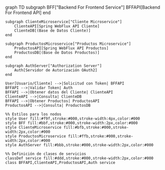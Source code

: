 graph TD
    subgraph BFF["Backend For Frontend Service"]
        BFFAPI[Backend For Frontend API]
    end

    subgraph ClienteMicroservice["Cliente Microservice"]
        ClienteAPI[Spring WebFlux API Cliente]
        ClienteDB[(Base de Datos Cliente)]
    end

    subgraph ProductosMicroservice["Productos Microservice"]
        ProductosAPI[Spring WebFlux API Productos]
        ProductosDB[(Base de Datos Productos)]
    end

    subgraph AuthServer["Authorization Server"]
        Auth[Servidor de Autorización OAuth2]
    end

    User[Usuario/Cliente] -->|Solicitud con Token| BFFAPI
    BFFAPI -->|Validar Token| Auth
    BFFAPI -->|Obtener datos del Cliente| ClienteAPI
    ClienteAPI -->|Consulta| ClienteDB
    BFFAPI -->|Obtener Productos| ProductosAPI
    ProductosAPI -->|Consulta| ProductosDB

    %% Estilos para los nodos
    style User fill:#f9f,stroke:#000,stroke-width:4px,color:#000
    style BFF fill:#bbf,stroke:#000,stroke-width:2px,color:#000
    style ClienteMicroservice fill:#bfb,stroke:#000,stroke-width:2px,color:#000
    style ProductosMicroservice fill:#ffb,stroke:#000,stroke-width:2px,color:#000
    style AuthServer fill:#bbb,stroke:#000,stroke-width:2px,color:#000

    %% Definición de clases de servicios
    classDef service fill:#ddd,stroke:#000,stroke-width:2px,color:#000
    class BFFAPI,ClienteAPI,ProductosAPI,Auth service
